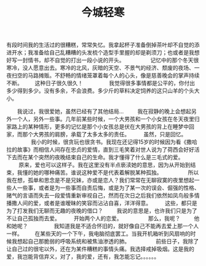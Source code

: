 ﻿---
layout: post
title: 今城轻寒
categories:
categories:
- Emotion
- Life
tags:
- 生命
- 孤独
---


有段时间我的生活过的很糟糕，常常失忆。我拿起杯子准备倒掉茶叶却不自觉的添进开水；我准备给自己乱糟糟的头发梳个造型手里握的却是剃须刀；也或者是我想好写一封情书，却不自觉的打出一段小说的开头。 
　　 
　　 记忆中的那个冬天很寒冷，没人愿意出去。寒冷的北风，灰暗的天空、不景气的经济、颓废的夜场、一夜扫空的马路摊贩。不舒畅的情绪笼罩着每个人的心头，像是慈善晚会的掌声持续不断。 
　　这种日子很久很久！ 
　　 
　　 我觉得很多事情都是公平的，你付出多少得到多少。没有多余，不会浪费。多少斤的草料决定饲养的这只山羊的个头大小。
 
　　我说过，我很爱她，虽然已经有了其他结局...
　　 
我在寂静的晚上会想起另外一个人，另外一些事。几年前某些时候，一个大男孩和一个小女孩在冬天夜里归家路上的某种情形，更多的记忆是那个小女孩总是伏在大男孩的背上在睡梦中回家，而那个大男孩的肩膀，承载了太多太多的责任。 
　　 虽然，只是回忆。 
　　 
　　 我小的时候，很贪玩也很贪书。我现在还记得15岁的时候因为看《撒哈拉的故事》而相信人间存在忠贞的爱情，直到三毛笑着对世人说为了荷西会好好活下去而在某个突然的夜晚结束自己的生命。我才懂得了什么是三毛式的爱。 
　　 原来，爱也可以这样子。我在这里没有半点亵渎她的意思，因为从开始到结束，我懂的她的哪种痛苦。谁说这种爱不是代表着解脱某种孤独。 
　　 
　　 所以我在想，孤单和思念是不是兄妹，亦或是恋人？我们常常在无聊寂寞的夜里想起一些人一些事，或者是为一些事而自责后悔，或是为了某一次的误会、倔强的性格、赌气的言语而失去一段爱情重新审视自己，然而在次日之后我们依然如凤鸟般多情播撒人间的爱，或者是谁暧昧的笑容而沾沾自喜，洋洋得意。 
　　 这些，都只是为了打发我们无聊而无趣的夜晚的借口？ 
　　 我说的意思是，也许我们只是为了不让自己孤独而去爱。 
　　 开始两个人的恋爱。 
　　 
　　 那么，我呢？ 
　　 他和她呢？ 
　　 
　　 我知道我是不适合怀旧的，就好像自己不能再去爱上那一个人一样。 
　　在某些天的一个下午，我电脑彻底罢工。当我开机箱听到风扇响的时候我想起自己那脆弱的呼吸系统和被焦油渗透的肺。 
　　 
　　 前些日子，我除了让自己过的很宅以外，还在为某件糟糕的事情头痛。我选择戒掉吸烟。这是我的爱，我岂能背信弃义，对了，我的爱，还有，我怎能忘记。。。。。。 